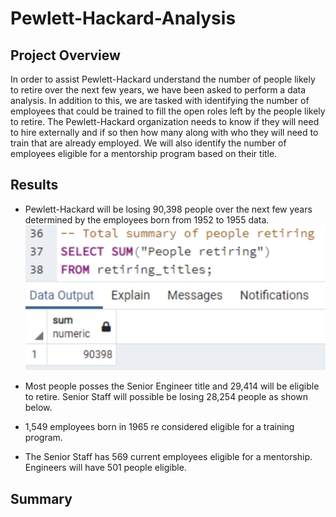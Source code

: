 # Pewlett-Hackard-Analysis
## Project Overview
In order to assist Pewlett-Hackard understand the number of people likely to retire over the next few years, we have been asked to perform a data analysis. In addition to this, we are tasked with identifying the number of employees that could be trained to fill the open roles left by the people likely to retire. The Pewlett-Hackard organization needs to know if they will need to hire externally and if so then how many along with who they will need to train that are already employed. We will also identify the number of employees eligible for a mentorship program based on their title.

## Results
- Pewlett-Hackard will be losing 90,398 people over the next few years determined by the employees born from 1952 to 1955 data.
![Retiring.png](https://github.com/jipelletier/Pewlett-Hackard-Analysis/blob/main/retiring.png)

- Most people posses the Senior Engineer title and 29,414 will be eligible to retire. Senior Staff will possible be losing 28,254 people as shown below.


- 1,549 employees born in 1965 re considered eligible for a training program.


- The Senior Staff has 569 current employees eligible for a mentorship. Engineers will have 501 people eligible.

## Summary
